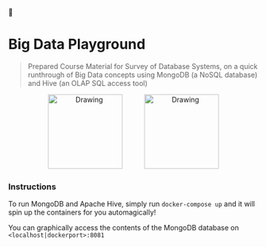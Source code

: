 :blue_book:

# Big Data Playground
> Prepared Course Material for Survey of Database Systems, on a quick runthrough of Big Data concepts using MongoDB (a NoSQL database) and Hive (an OLAP SQL access tool)

<div style="text-align:center">
  <img src="http://hortonworks.com/wp-content/uploads/2016/03/hive_logo.png" alt="Drawing" style="width:150px; margin-right:40px;"/>
  <img src="https://www.servernoobs.com/wp-content/uploads/2016/01/mongodb-logo-1.png" alt="Drawing" style="width:150px;"/>
</div>

### Instructions
To run MongoDB and Apache Hive, simply run `docker-compose up` and it will spin up the containers for you automagically!

You can graphically access the contents of the MongoDB database on `<localhost|dockerport>:8081`

